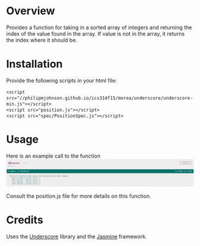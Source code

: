 # Overview

Provides a function for taking in a sorted array of integers and returning the index of the value 
found in the array.  If value is not in the array, it returns the index where it should be.

# Installation

Provide the following scripts in your html file:
```
<script src="//philipmjohnson.github.io/ics314f15/morea/underscore/underscore-min.js"></script>
<script src="position.js"></script>
<script src="spec/PositionSpec.js"></script>
```

# Usage

Here is an example call to the function
![screenshot](https://raw.githubusercontent.com/skchun/position/master/doc/position-test-screen.png)

Consult the position.js file for more details on this function.

# Credits

Uses the [Underscore](http://underscorejs.org) library and the [Jasmine](http://jasmine.github.io/) framework.
